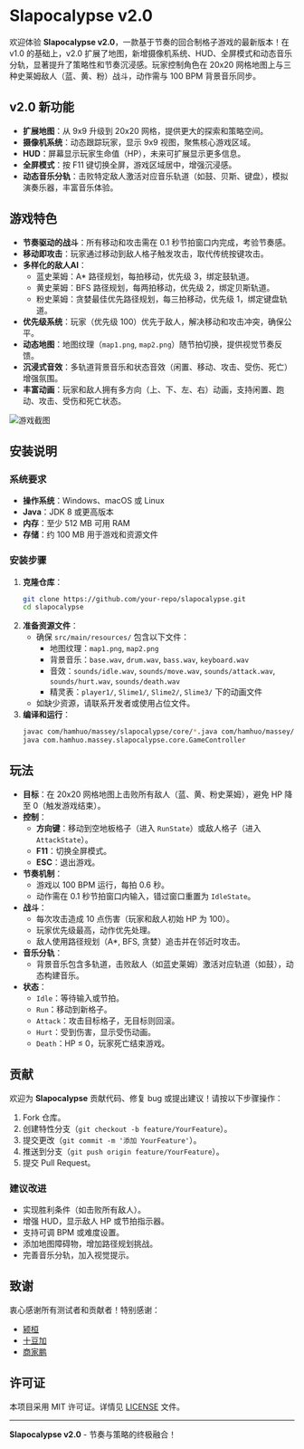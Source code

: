 # Slapocalypse v2.0

欢迎体验 **Slapocalypse v2.0**，一款基于节奏的回合制格子游戏的最新版本！在 v1.0 的基础上，v2.0 扩展了地图，新增摄像机系统、HUD、全屏模式和动态音乐分轨，显著提升了策略性和节奏沉浸感。玩家控制角色在 20x20 网格地图上与三种史莱姆敌人（蓝、黄、粉）战斗，动作需与 100 BPM 背景音乐同步。

## v2.0 新功能

- **扩展地图**：从 9x9 升级到 20x20 网格，提供更大的探索和策略空间。
- **摄像机系统**：动态跟踪玩家，显示 9x9 视图，聚焦核心游戏区域。
- **HUD**：屏幕显示玩家生命值（HP），未来可扩展显示更多信息。
- **全屏模式**：按 F11 键切换全屏，游戏区域居中，增强沉浸感。
- **动态音乐分轨**：击败特定敌人激活对应音乐轨道（如鼓、贝斯、键盘），模拟演奏乐器，丰富音乐体验。

## 游戏特色

- **节奏驱动的战斗**：所有移动和攻击需在 0.1 秒节拍窗口内完成，考验节奏感。
- **移动即攻击**：玩家通过移动到敌人格子触发攻击，取代传统按键攻击。
- **多样化的敌人AI**：
  - 蓝史莱姆：A* 路径规划，每拍移动，优先级 3，绑定鼓轨道。
  - 黄史莱姆：BFS 路径规划，每两拍移动，优先级 2，绑定贝斯轨道。
  - 粉史莱姆：贪婪最佳优先路径规划，每三拍移动，优先级 1，绑定键盘轨道。
- **优先级系统**：玩家（优先级 100）优先于敌人，解决移动和攻击冲突，确保公平。
- **动态地图**：地图纹理（`map1.png`, `map2.png`）随节拍切换，提供视觉节奏反馈。
- **沉浸式音效**：多轨道背景音乐和状态音效（闲置、移动、攻击、受伤、死亡）增强氛围。
- **丰富动画**：玩家和敌人拥有多方向（上、下、左、右）动画，支持闲置、跑动、攻击、受伤和死亡状态。

![游戏截图](https://cdn.jsdelivr.net/gh/hamhuo-hub/HamPic@img/img/20250520133844662.png)

## 安装说明

### 系统要求
- **操作系统**：Windows、macOS 或 Linux
- **Java**：JDK 8 或更高版本
- **内存**：至少 512 MB 可用 RAM
- **存储**：约 100 MB 用于游戏和资源文件

### 安装步骤
1. **克隆仓库**：
   ```bash
   git clone https://github.com/your-repo/slapocalypse.git
   cd slapocalypse
   ```
2. **准备资源文件**：
   - 确保 `src/main/resources/` 包含以下文件：
     - 地图纹理：`map1.png`, `map2.png`
     - 背景音乐：`base.wav`, `drum.wav`, `bass.wav`, `keyboard.wav`
     - 音效：`sounds/idle.wav`, `sounds/move.wav`, `sounds/attack.wav`, `sounds/hurt.wav`, `sounds/death.wav`
     - 精灵表：`player1/`, `Slime1/`, `Slime2/`, `Slime3/` 下的动画文件
   - 如缺少资源，请联系开发者或使用占位文件。
3. **编译和运行**：
   ```bash
   javac com/hamhuo/massey/slapocalypse/core/*.java com/hamhuo/massey/slapocalypse/entity/*.java com/hamhuo/massey/slapocalypse/state/*.java
   java com.hamhuo.massey.slapocalypse.core.GameController
   ```

## 玩法

- **目标**：在 20x20 网格地图上击败所有敌人（蓝、黄、粉史莱姆），避免 HP 降至 0（触发游戏结束）。
- **控制**：
  - **方向键**：移动到空地板格子（进入 `RunState`）或敌人格子（进入 `AttackState`）。
  - **F11**：切换全屏模式。
  - **ESC**：退出游戏。
- **节奏机制**：
  - 游戏以 100 BPM 运行，每拍 0.6 秒。
  - 动作需在 0.1 秒节拍窗口内输入，错过窗口重置为 `IdleState`。
- **战斗**：
  - 每次攻击造成 10 点伤害（玩家和敌人初始 HP 为 100）。
  - 玩家优先级最高，动作优先处理。
  - 敌人使用路径规划（A*, BFS, 贪婪）追击并在邻近时攻击。
- **音乐分轨**：
  - 背景音乐包含多轨道，击败敌人（如蓝史莱姆）激活对应轨道（如鼓），动态构建音乐。
- **状态**：
  - `Idle`：等待输入或节拍。
  - `Run`：移动到新格子。
  - `Attack`：攻击目标格子，无目标则回滚。
  - `Hurt`：受到伤害，显示受伤动画。
  - `Death`：HP ≤ 0，玩家死亡结束游戏。

## 贡献

欢迎为 **Slapocalypse** 贡献代码、修复 bug 或提出建议！请按以下步骤操作：
1. Fork 仓库。
2. 创建特性分支（`git checkout -b feature/YourFeature`）。
3. 提交更改（`git commit -m '添加 YourFeature'`）。
4. 推送到分支（`git push origin feature/YourFeature`）。
5. 提交 Pull Request。

### 建议改进
- 实现胜利条件（如击败所有敌人）。
- 增强 HUD，显示敌人 HP 或节拍指示器。
- 支持可调 BPM 或难度设置。
- 添加地图障碍物，增加路径规划挑战。
- 完善音乐分轨，加入视觉提示。

## 致谢

衷心感谢所有测试者和贡献者！特别感谢：
- [颍桓](https://gitee.com/ddd020622)
- [十豆加](https://gitee.com/shi-dou-jia)
- [商家鹏](https://gitee.com/shang-jiapeng)

## 许可证

本项目采用 MIT 许可证。详情见 [LICENSE](LICENSE) 文件。

---

**Slapocalypse v2.0** - 节奏与策略的终极融合！